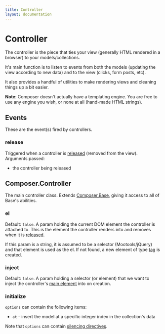 ```yaml
---
title: Controller
layout: documentation
---
```


# Controller

The controller is the piece that ties your view (generally HTML rendered in a
browser) to your models/collections.

It's main function is to listen to events from both the models (updating the
view according to new data) and to the view (clicks, form posts, etc).

It also provides a handful of utilities to make rendering views and cleaning
things up a bit easier.

__Note__: Composer doesn't actually have a templating engine. You are free to
use any engine you wish, or none at all (hand-made HTML strings).

## Events

These are the event(s) fired by controllers.

### release

Triggered when a controller is [released](#release-1) (removed from the view).
Arguments passed:

- the controller being released

## Composer.Controller

The main controller class. Extends [Composer.Base](/composer.js/docs/base),
giving it access to all of Base's abilities.

### el

Default: `false`. A param holding the current DOM element the controller is
attached to. This is the element the controller renders into and removes when
it is [released](#release-1).

If this param is a string, it is assumed to be a selector (Mootools/jQuery) and
that element is used as the el. If not found, a new element of type [tag](#tag)
is created.

### inject

Default: `false`. A param holding a selector (or element) that we want to
inject the controller's [main element](#el) into on creation.

### initialize 
`options` can contain the following items:

- `at` - insert the model at a specific integer index in the collection's data

Note that `options` can contain [silencing directives](/composer.js/docs/event#silencing).

